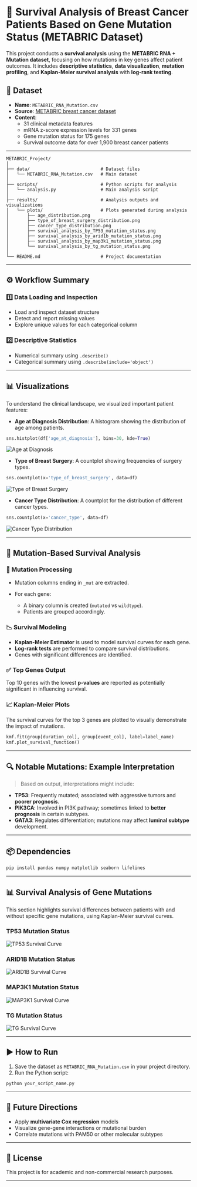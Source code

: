 
# 🔬 Survival Analysis of Breast Cancer Patients Based on Gene Mutation Status (METABRIC Dataset)

This project conducts a **survival analysis** using the **METABRIC RNA + Mutation dataset**, focusing on how mutations in key genes affect patient outcomes. It includes **descriptive statistics**, **data visualization**, **mutation profiling**, and **Kaplan-Meier survival analysis** with **log-rank testing**.


## 🧾 Dataset

* **Name**: `METABRIC_RNA_Mutation.csv`  
* **Source**: [METABRIC breast cancer dataset](https://www.kaggle.com/datasets/raghadalharbi/breast-cancer-gene-expression-profiles-metabric)  
* **Content**:  
  -  31 clinical metadata features  
  -  mRNA z-score expression levels for 331 genes  
  -  Gene mutation status for 175 genes  
  -  Survival outcome data for over 1,900 breast cancer patients  



---
```
METABRIC_Project/
│
├── data/                           # Dataset files
│   └── METABRIC_RNA_Mutation.csv   # Main dataset
│
├── scripts/                        # Python scripts for analysis
│   └── analysis.py                 # Main analysis script
│
├── results/                        # Analysis outputs and visualizations
│   └── plots/                      # Plots generated during analysis
│       ├── age_distribution.png
│       ├── type_of_breast_surgery_distribution.png
│       ├── cancer_type_distribution.png
│       ├── survival_analysis_by_TP53_mutation_status.png
│       ├── survival_analysis_by_arid1b_mutation_status.png
│       ├── survival_analysis_by_map3k1_mutation_status.png
│       └── survival_analysis_by_tg_mutation_status.png
│
└── README.md                       # Project documentation
```
---


## ⚙️ Workflow Summary

### 1️⃣ Data Loading and Inspection

* Load and inspect dataset structure
* Detect and report missing values
* Explore unique values for each categorical column

### 2️⃣ Descriptive Statistics

* Numerical summary using `.describe()`
* Categorical summary using `.describe(include='object')`

---



## 📊 Visualizations
To understand the clinical landscape, we visualized important patient features:

- **Age at Diagnosis Distribution**: A histogram showing the distribution of age among patients.
  
```python
sns.histplot(df['age_at_diagnosis'], bins=30, kde=True)
```
  ![Age at Diagnosis](results/plots/age_distribution.png)

- **Type of Breast Surgery**: A countplot showing frequencies of surgery types.

```python
sns.countplot(x='type_of_breast_surgery', data=df)
```
  ![Type of Breast Surgery](results/plots/type_of_breast_surgery_distribution.png)

- **Cancer Type Distribution**: A countplot for the distribution of different cancer types.

```python
sns.countplot(x='cancer_type', data=df)
```
  ![Cancer Type Distribution](results/plots/cancer_type_distribution.png)


---

## 🧬 Mutation-Based Survival Analysis

### 🔎 Mutation Processing

* Mutation columns ending in `_mut` are extracted.
* For each gene:

  * A binary column is created (`mutated` vs `wildtype`).
  * Patients are grouped accordingly.

### 📉 Survival Modeling

* **Kaplan-Meier Estimator** is used to model survival curves for each gene.
* **Log-rank tests** are performed to compare survival distributions.
* Genes with significant differences are identified.

### ✅ Top Genes Output

Top 10 genes with the lowest **p-values** are reported as potentially significant in influencing survival.

### 📈 Kaplan-Meier Plots

The survival curves for the top 3 genes are plotted to visually demonstrate the impact of mutations.

```python
kmf.fit(group[duration_col], group[event_col], label=label_name)
kmf.plot_survival_function()
```

---

## 🔍 Notable Mutations: Example Interpretation

> Based on output, interpretations might include:

* **TP53**: Frequently mutated; associated with aggressive tumors and **poorer prognosis**.
* **PIK3CA**: Involved in PI3K pathway; sometimes linked to **better prognosis** in certain subtypes.
* **GATA3**: Regulates differentiation; mutations may affect **luminal subtype** development.

---

## 📦 Dependencies

```bash
pip install pandas numpy matplotlib seaborn lifelines
```

---
## 📊 Survival Analysis of Gene Mutations

This section highlights survival differences between patients with and without specific gene mutations, using Kaplan-Meier survival curves.

### TP53 Mutation Status
![TP53 Survival Curve](images/survival_analysis_by_TP53_mutation_status.png)

### ARID1B Mutation Status
![ARID1B Survival Curve](images/survival_analysis_by_arid1b_mutation_status.png)

### MAP3K1 Mutation Status
![MAP3K1 Survival Curve](images/survival_analysis_by_map3k1_mutation_status.png)

### TG Mutation Status
![TG Survival Curve](images/survival_analysis_by_tg_mutation_status.png)


---
## ▶️ How to Run

1. Save the dataset as `METABRIC_RNA_Mutation.csv` in your project directory.
2. Run the Python script:

```bash
python your_script_name.py
```

---

## 🧠 Future Directions

* Apply **multivariate Cox regression** models
* Visualize gene-gene interactions or mutational burden
* Correlate mutations with PAM50 or other molecular subtypes

---

## 📜 License

This project is for academic and non-commercial research purposes.

---



